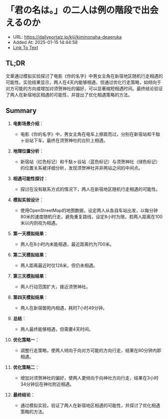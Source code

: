 # 「君の名は。」の二人は例の階段で出会えるのか
- URL: https://dailyportalz.jp/kiji/kiminonaha-deaeruka
- Added At: 2025-01-15 14:44:58
- [Link To Text](2025-01-15-「君の名は。」の二人は例の階段で出会えるのか_raw.md)

## TL;DR
文章通过模拟实验探讨了电影《你的名字》中男女主角在新宿地区随机行走相遇的可能性。实验结果显示，两人在4天内能够相遇，但通过优化行走策略，如倾向于对方可能的方向或增加对须贺神社的偏好，可以显著缩短相遇时间。最终结论验证了两人在新宿地区相遇的可能性，并提出了优化相遇策略的方法。

## Summary
1. **电影场景介绍**：
   - 电影《你的名字》中，男女主角在电车上擦肩而过，分别在新宿站和千駄ヶ谷站下车，最终在须贺神社的台阶上相遇。

2. **地理位置分析**：
   - 新宿站（红色标记）和千駄ヶ谷站（蓝色标记）与须贺神社（绿色标记）的位置关系被详细分析，发现须贺神社并非两站之间的中间点。

3. **相遇可能性探讨**：
   - 探讨在没有联系方式的情况下，两人在新宿地区随机行走相遇的可能性。

4. **模拟实验设计**：
   - 使用OpenStreetMap的地图数据，设定两人从各自车站出发，以每分钟80米的速度随机行走，避免重复路线，设定8小时为限，若两人距离在100米以内则视为相遇。

5. **第一天模拟结果**：
   - 两人在8小时内未能相遇，最近距离约为700米。

6. **第二天模拟结果**：
   - 两人距离最近时仅128米，但仍未相遇。

7. **第三天模拟结果**：
   - 两人行动范围扩大，接近须贺神社。

8. **第四天模拟结果**：
   - 两人在新宿御苑内相遇，耗时7小时49分钟。

9. **总结**：
   - 两人最终能够相遇，但需要4天时间。

10. **优化策略一**：
    - 调整行走策略，使两人倾向于向对方可能的方向行走，结果在80分钟内即相遇。

11. **优化策略二**：
    - 增加对须贺神社的偏好，使两人更倾向于向神社方向行走，结果在3小时34分钟后在神社附近相遇。

12. **最终结论**：
    - 通过模拟实验，验证了两人在新宿地区相遇的可能性，并探讨了优化相遇策略的方法。

